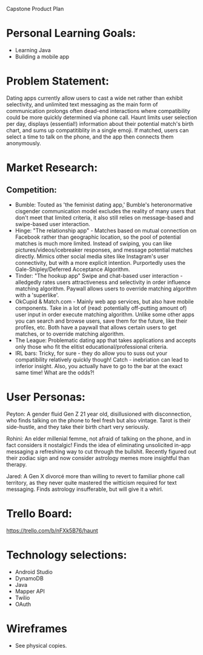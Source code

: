 Capstone Product Plan

# Personal Learning Goals: 
- Learning Java
- Building a mobile app

# Problem Statement: 

Dating apps currently allow users to cast a wide net rather than exhibit selectivity, and unlimited text messaging as the main form of communication prolongs often dead-end interactions where compatibility could be more quickly determined via phone call. Haunt limits user selection per day, displays (essential!) information about their potential match's birth chart, and sums up compatitiblity in a single emoji. If matched, users can select a time to talk on the phone, and the app then connects them anonymously.

# Market Research:

## Competition:
- Bumble: Touted as 'the feminist dating app,' Bumble's heteronormative cisgender communication model excludes the reality of many users that don't meet that limited criteria, it also still relies on message-based and swipe-based user interaction.
- Hinge: "The relationship app" - Matches based on mutual connection on Facebook rather than geographic location, so the pool of potential matches is much more limited. Instead of swiping, you can like pictures/videos/icebreaker responses, and message potential matches directly. Mimics other social media sites like Instagram's user connectivity, but with a more explicit intention. Purportedly uses the Gale-Shipley/Deferred Acceptance Algorithm.
- Tinder: "The hookup app" Swipe and chat-based user interaction - alledgedly rates users attractiveness and selectivity in order influence matching algorithm. Paywall allows users to override matching algorithm with a 'superlike'. 
- OkCupid & Match.com - Mainly web app services, but also have mobile components. Take in a lot of (read: potentially off-putting amount of) user input in order execute matching algorithm. Unlike some other apps you can search and browse users,  save them for the future, like their profiles, etc. Both have a paywall that allows certain users to get matches, or to override matching algorithm.
- The League: Problematic dating app that takes applications and accepts only those who fit the elitist educational/professional criteria.
- IRL bars: Tricky, for sure - they do allow you to suss out your compatibility relatively quickly though! Catch - inebriation can lead to inferior insight. Also, you actually have to go to the bar at the exact same time! What are the odds?!

# User Personas: 
Peyton: A gender fluid Gen Z 21 year old, disillusioned with disconnection, who finds talking on the phone to feel fresh but also vintage. Tarot is their side-hustle, and they take their birth chart very seriously. 

Rohini: An elder millenial femme, not afraid of talking on the phone, and in fact considers it nostalgic! Finds the idea of eliminating unsolicited in-app messaging a refreshing way to cut through the bullshit. Recently figured out their zodiac sign and now consider astrology memes more insightful than therapy.

Jared: A Gen X divorcé more than willing to revert to familiar phone call territory, as they never quite mastered the witticism required for text messaging. Finds astrology insufferable, but will give it a whirl.

# Trello Board:
https://trello.com/b/nFXk5B76/haunt

# Technology selections:
- Android Studio
- DynamoDB
- Java
- Mapper API
- Twilio
- OAuth

# Wireframes
- See physical copies.
